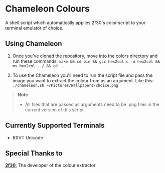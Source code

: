 Chameleon Colours
=
A shell script which automatically applies 2f30's color script to your terminal emulator of choice.

Using Chameleon
-
1. Once you've cloned the repository, move into the colors directory and run these commands: `make && cd bin && gcc hex2col.c -o hex2col && mv hex2col ../ && cd ..`

2. To use the Chameleon you'll need to run the script file and pass the image you want to extract the colour from as an argument. Like this: 
`./chameleon.sh ~/Pictures/Wallpapers/choice.png`
> **Note**
> * All files that are passed as arguments need to be .png files in the current version of this script

Currently Supported Terminals
-
* RXVT Unicode

##### 

Special Thanks to
-
[**2f30**](git.2f30.org/), The developer of the colour extractor